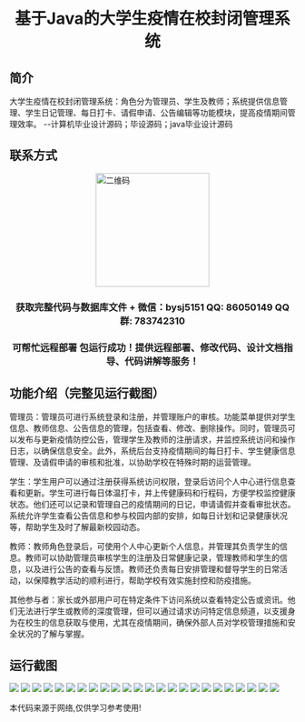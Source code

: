 <p><h1 align="center">基于Java的大学生疫情在校封闭管理系统</h1></p>

## 简介
大学生疫情在校封闭管理系统：角色分为管理员、学生及教师；系统提供信息管理、学生日记管理、每日打卡、请假申请、公告编辑等功能模块，提高疫情期间管理效率。    --计算机毕业设计源码；毕设源码；java毕业设计源码


## 联系方式
<img src="https://bs-1329754181.cos.ap-shanghai.myqcloud.com/wx.jpg" alt="二维码" style="display: block; margin: 0 auto;" width="200px">
<p><h3 align="center">获取完整代码与数据库文件 + 微信：bysj5151 QQ: 86050149 QQ群: 783742310</h3></p>
<p><h3 align="center">可帮忙远程部署 包运行成功！提供远程部署、修改代码、设计文档指导、代码讲解等服务！</h3></p>

## 功能介绍（完整见运行截图）
管理员：管理员可进行系统登录和注册，并管理账户的审核。功能菜单提供对学生信息、教师信息、公告信息的管理，包括查看、修改、删除操作。同时，管理员可以发布与更新疫情防控公告，管理学生及教师的注册请求，并监控系统访问和操作日志，以确保信息安全。此外，系统后台支持疫情期间的每日打卡、学生健康信息管理、及请假申请的审核和批准，以协助学校在特殊时期的运营管理。

学生：学生用户可以通过注册获得系统访问权限，登录后访问个人中心进行信息查看和更新。学生可进行每日体温打卡，并上传健康码和行程码，方便学校监控健康状态。他们还可以记录和管理自己的疫情期间的日记，申请请假并查看审批状态。系统允许学生查看公告信息和参与校园内部的安排，如每日计划和记录健康状况等，帮助学生及时了解最新校园动态。

教师：教师角色登录后，可使用个人中心更新个人信息，并管理其负责学生的信息。教师可以协助管理员审核学生的注册及日常健康记录，管理教师和学生的信息，以及进行公告的查看与反馈。教师还负责每日安排管理和督导学生的日常活动，以保障教学活动的顺利进行，帮助学校有效实施封控和防疫措施。

其他参与者：家长或外部用户可在特定条件下访问系统以查看特定公告或资讯。他们无法进行学生或教师的深度管理，但可以通过请求访问特定信息频道，以支援身为在校生的信息获取与使用，尤其在疫情期间，确保外部人员对学校管理措施和安全状况的了解与掌握。


## 运行截图
![](https://bs-1329754181.cos.ap-shanghai.myqcloud.com/ssm/JavaUniversityStudentCOVIDManagementSystem/img/001.jpg)
![](https://bs-1329754181.cos.ap-shanghai.myqcloud.com/ssm/JavaUniversityStudentCOVIDManagementSystem/img/002.jpg)
![](https://bs-1329754181.cos.ap-shanghai.myqcloud.com/ssm/JavaUniversityStudentCOVIDManagementSystem/img/003.jpg)
![](https://bs-1329754181.cos.ap-shanghai.myqcloud.com/ssm/JavaUniversityStudentCOVIDManagementSystem/img/004.jpg)
![](https://bs-1329754181.cos.ap-shanghai.myqcloud.com/ssm/JavaUniversityStudentCOVIDManagementSystem/img/005.jpg)
![](https://bs-1329754181.cos.ap-shanghai.myqcloud.com/ssm/JavaUniversityStudentCOVIDManagementSystem/img/006.jpg)
![](https://bs-1329754181.cos.ap-shanghai.myqcloud.com/ssm/JavaUniversityStudentCOVIDManagementSystem/img/007.jpg)
![](https://bs-1329754181.cos.ap-shanghai.myqcloud.com/ssm/JavaUniversityStudentCOVIDManagementSystem/img/008.jpg)
![](https://bs-1329754181.cos.ap-shanghai.myqcloud.com/ssm/JavaUniversityStudentCOVIDManagementSystem/img/009.jpg)
![](https://bs-1329754181.cos.ap-shanghai.myqcloud.com/ssm/JavaUniversityStudentCOVIDManagementSystem/img/010.jpg)
![](https://bs-1329754181.cos.ap-shanghai.myqcloud.com/ssm/JavaUniversityStudentCOVIDManagementSystem/img/011.jpg)
![](https://bs-1329754181.cos.ap-shanghai.myqcloud.com/ssm/JavaUniversityStudentCOVIDManagementSystem/img/012.jpg)
![](https://bs-1329754181.cos.ap-shanghai.myqcloud.com/ssm/JavaUniversityStudentCOVIDManagementSystem/img/013.jpg)
![](https://bs-1329754181.cos.ap-shanghai.myqcloud.com/ssm/JavaUniversityStudentCOVIDManagementSystem/img/014.jpg)
![](https://bs-1329754181.cos.ap-shanghai.myqcloud.com/ssm/JavaUniversityStudentCOVIDManagementSystem/img/015.jpg)
![](https://bs-1329754181.cos.ap-shanghai.myqcloud.com/ssm/JavaUniversityStudentCOVIDManagementSystem/img/016.jpg)
![](https://bs-1329754181.cos.ap-shanghai.myqcloud.com/ssm/JavaUniversityStudentCOVIDManagementSystem/img/017.jpg)
![](https://bs-1329754181.cos.ap-shanghai.myqcloud.com/ssm/JavaUniversityStudentCOVIDManagementSystem/img/018.jpg)
![](https://bs-1329754181.cos.ap-shanghai.myqcloud.com/ssm/JavaUniversityStudentCOVIDManagementSystem/img/019.jpg)
![](https://bs-1329754181.cos.ap-shanghai.myqcloud.com/ssm/JavaUniversityStudentCOVIDManagementSystem/img/020.jpg)
![](https://bs-1329754181.cos.ap-shanghai.myqcloud.com/ssm/JavaUniversityStudentCOVIDManagementSystem/img/021.jpg)
![](https://bs-1329754181.cos.ap-shanghai.myqcloud.com/ssm/JavaUniversityStudentCOVIDManagementSystem/img/022.jpg)
![](https://bs-1329754181.cos.ap-shanghai.myqcloud.com/ssm/JavaUniversityStudentCOVIDManagementSystem/img/023.jpg)
![](https://bs-1329754181.cos.ap-shanghai.myqcloud.com/ssm/JavaUniversityStudentCOVIDManagementSystem/img/024.jpg)

<p>本代码来源于网络,仅供学习参考使用!</p>
